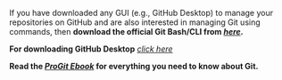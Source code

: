 If you have downloaded any GUI (e.g., GitHub Desktop) to manage your repositories on GitHub and are also interested in managing Git using commands, then **download the official Git Bash/CLI from *[here](https://git-scm.com/downloads)*.**

**For downloading GitHub Desktop** *[click here](https://desktop.github.com/download/)*

**Read the *[ProGit Ebook](https://github.com/usman-pirzada/Installing-Git/raw/refs/heads/main/ProGit%20Ebook.pdf)* for everything you need to know about Git.**
